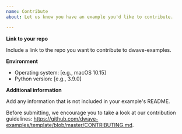 ```yaml
---
name: Contribute
about: Let us know you have an example you'd like to contribute.

---
```


**Link to your repo**

Include a link to the repo you want to contribute to dwave-examples.

**Environment**
 - Operating system: [e.g., macOS 10.15]
 - Python version: [e.g., 3.9.0]

**Additional information**

Add any information that is not included in your example's README.

Before submitting, we encourage you to take a look at our contribution
guidelines: https://github.com/dwave-examples/template/blob/master/CONTRIBUTING.md.
